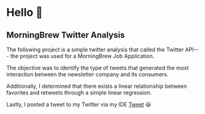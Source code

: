 # Hello 👋

## MorningBrew Twitter Analysis

The following project is a simple twitter analysis that called the Twitter API--- the project was used for a MorningBrew Job Application. 

The objective was to identify the type of tweets that generated the most interaction between the newsletter company and its consumers.

Additionally, I determined that there exists a linear relationship between favorites and retweets through a simple linear regression.

Lastly, I posted a tweet to my Twitter via my IDE [Tweet](https://twitter.com/drewbyts/status/1482758292157779969?s=20&t=3fnIllEEuEk2Pc3xlMyLyg) 😃
